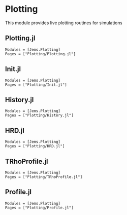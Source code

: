 # Plotting

This module provides live plotting routines for simulations

## Plotting.jl

```@autodocs
Modules = [Jems.Plotting]
Pages = ["Plotting/Plotting.jl"]
```

## Init.jl

```@autodocs
Modules = [Jems.Plotting]
Pages = ["Plotting/Init.jl"]
```

## History.jl

```@autodocs
Modules = [Jems.Plotting]
Pages = ["Plotting/History.jl"]
```

## HRD.jl

```@autodocs
Modules = [Jems.Plotting]
Pages = ["Plotting/HRD.jl"]
```

## TRhoProfile.jl

```@autodocs
Modules = [Jems.Plotting]
Pages = ["Plotting/TRhoProfile.jl"]
```

## Profile.jl

```@autodocs
Modules = [Jems.Plotting]
Pages = ["Plotting/Profile.jl"]
```
